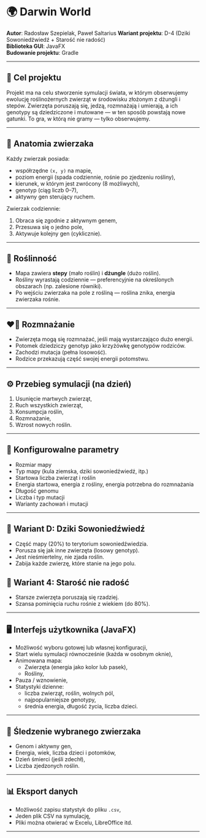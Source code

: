 # 🌍 Darwin World

**Autor**: Radosław Szepielak, Paweł Saltarius 
**Wariant projektu**: D-4 (Dziki Sowoniedźwiedź + Starość nie radość)  
**Biblioteka GUI**: JavaFX  
**Budowanie projektu**: Gradle  

---

## 🎯 Cel projektu

Projekt ma na celu stworzenie symulacji świata, w którym obserwujemy ewolucję roślinożernych zwierząt w środowisku złożonym z dżungli i stepów. Zwierzęta poruszają się, jedzą, rozmnażają i umierają, a ich genotypy są dziedziczone i mutowane — w ten sposób powstają nowe gatunki. To gra, w którą nie gramy — tylko obserwujemy.

---

## 🧬 Anatomia zwierzaka

Każdy zwierzak posiada:
- współrzędne `(x, y)` na mapie,
- poziom energii (spada codziennie, rośnie po zjedzeniu rośliny),
- kierunek, w którym jest zwrócony (8 możliwych),
- genotyp (ciąg liczb 0–7),
- aktywny gen sterujący ruchem.

Zwierzak codziennie:
1. Obraca się zgodnie z aktywnym genem,
2. Przesuwa się o jedno pole,
3. Aktywuje kolejny gen (cyklicznie).

---

## 🌿 Roślinność

- Mapa zawiera **stepy** (mało roślin) i **dżungle** (dużo roślin).
- Rośliny wyrastają codziennie — preferencyjnie na określonych obszarach (np. zalesione równiki).
- Po wejściu zwierzaka na pole z rośliną — roślina znika, energia zwierzaka rośnie.

---

## ❤️‍🔥 Rozmnażanie

- Zwierzęta mogą się rozmnażać, jeśli mają wystarczająco dużo energii.
- Potomek dziedziczy genotyp jako krzyżówkę genotypów rodziców.
- Zachodzi mutacja (pełna losowość).
- Rodzice przekazują część swojej energii potomstwu.

---

## ⚙️ Przebieg symulacji (na dzień)

1. Usunięcie martwych zwierząt,
2. Ruch wszystkich zwierząt,
3. Konsumpcja roślin,
4. Rozmnażanie,
5. Wzrost nowych roślin.

---

## 🔧 Konfigurowalne parametry

- Rozmiar mapy
- Typ mapy (kula ziemska, dziki sowoniedźwiedź, itp.)
- Startowa liczba zwierząt i roślin
- Energia startowa, energia z rośliny, energia potrzebna do rozmnażania
- Długość genomu
- Liczba i typ mutacji
- Warianty zachowań i mutacji

---

## 🐻 Wariant D: Dziki Sowoniedźwiedź

- Część mapy (20%) to terytorium sowoniedźwiedzia.
- Porusza się jak inne zwierzęta (losowy genotyp).
- Jest nieśmiertelny, nie zjada roślin.
- Zabija każde zwierzę, które stanie na jego polu.

## 🧓 Wariant 4: Starość nie radość

- Starsze zwierzęta poruszają się rzadziej.
- Szansa pominięcia ruchu rośnie z wiekiem (do 80%).

---

## 🖥️ Interfejs użytkownika (JavaFX)

- Możliwość wyboru gotowej lub własnej konfiguracji,
- Start wielu symulacji równocześnie (każda w osobnym oknie),
- Animowana mapa:
  - Zwierzęta (energia jako kolor lub pasek),
  - Rośliny,
- Pauza / wznowienie,
- Statystyki dzienne:
  - liczba zwierząt, roślin, wolnych pól,
  - najpopularniejsze genotypy,
  - średnia energia, długość życia, liczba dzieci.

---

## 🧪 Śledzenie wybranego zwierzaka

- Genom i aktywny gen,
- Energia, wiek, liczba dzieci i potomków,
- Dzień śmierci (jeśli zdechł),
- Liczba zjedzonych roślin.

---

## 📊 Eksport danych

- Możliwość zapisu statystyk do pliku `.csv`,
- Jeden plik CSV na symulację,
- Pliki można otwierać w Excelu, LibreOffice itd.

---
